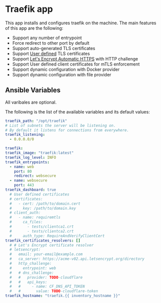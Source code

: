Traefik app
=========

This app installs and configures traefik on the machine. The main features of this app are the following:

* Support any number of entrypoint
* Force redirect to other port by default
* Support auto-generated TLS certificates
* Support [User defined](https://doc.traefik.io/traefik/https/tls/#user-defined) TLS certificates
* Support [Let's Encrypt Automatic HTTPS](https://docs.traefik.io/https/acme/#lets-encrypt) with HTTP challenge
* Support User defined client certificates for mTLS enforcement
* Support dynamic configuration with Docker provider
* Support dynamic configuration with file provider

Ansible Variables
--------------

All varibales are optional.

The following is the list of the available variables and its default values:

```yaml
traefik_path: "/opt/traefik"
# List of subnets the server will be listening on.
# By default it listens for connections from everywhere.
traefik_listening:
  - 0.0.0.0/0

traefik:
traefik_image: "traefik:latest"
traefik_log_level: INFO
traefik_entrypoints:
  - name: web
    port: 80
    redirect: websecure
  - name: websecure
    port: 443
traefik_dashboard: true
  # User defined certificates
  # certificates:
  #   - cert: /path/to/domain.cert
  #     key: /path/to/domain.key
  # client_auth:
  #   - name: requiremtls
  #     ca_files:
  #       - tests/clientca1.crt
  #       - tests/clientca2.crt
  #     auth_type: RequireAndVerifyClientCert
traefik_certificates_resolvers: []
  # # Let's Encrypt certificate resolver
  # letsencrypt:
  #   email: your-email@example.com
  #   ca_server: https://acme-v02.api.letsencrypt.org/directory
  #   http_challenge:
  #     entrypoint: web
  #   # dns_challenge:
  #   #   provider: TODO-cloudflare
  #   #   api_keys:
  #   #     - name: CF_DNS_API_TOKEN
  #   #       value: TODO-cloudflare-token
traefik_hostname: "traefik.{{ inventory_hostname }}"
```
